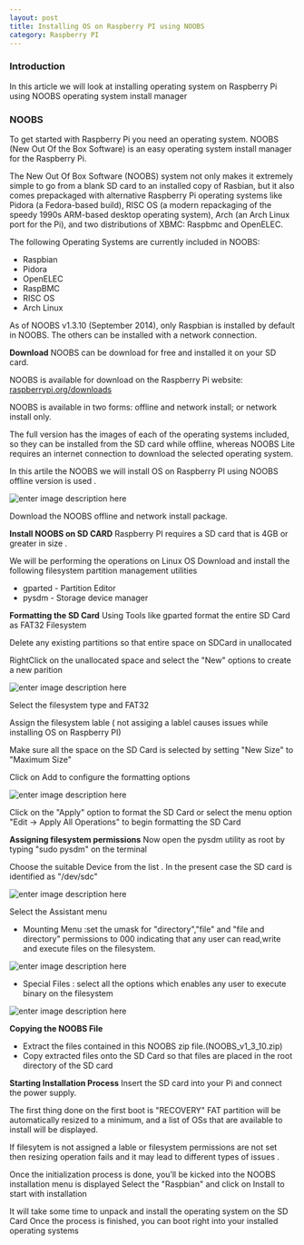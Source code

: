 ```yaml
---
layout: post
title: Installing OS on Raspberry PI using NOOBS
category: Raspberry PI
---
```




### Introduction

In this article we will look at installing operating system on Raspberry Pi using NOOBS operating system install manager


### NOOBS

To get started with Raspberry Pi you need an operating system. NOOBS (New Out Of the Box Software) is an easy operating system install manager for the Raspberry Pi.

The New Out Of Box Software (NOOBS) system not only makes it extremely simple to go from a blank SD card to an installed copy of Rasbian, but it also comes prepackaged with alternative Raspberry Pi operating systems like Pidora (a Fedora-based build), RISC OS (a modern repackaging of the speedy 1990s ARM-based desktop operating system), Arch (an Arch Linux port for the Pi), and two distributions of XBMC: Raspbmc and OpenELEC.

The following Operating Systems are currently included in NOOBS:

 - Raspbian
 - Pidora
 - OpenELEC
 - RaspBMC
 - RISC OS
 - Arch Linux
 
As of NOOBS v1.3.10 (September 2014), only Raspbian is installed by default in NOOBS. The others can be installed with a network connection.



**Download**
NOOBS can be  download  for free and installed it on your SD card.

NOOBS is available for download on the Raspberry Pi website: [raspberrypi.org/downloads](raspberrypi.org/downloads)

NOOBS is available in two forms: offline and network install; or network install only.

The full version has the images of each of the operating systems included, so they can be installed from the SD card while offline, whereas NOOBS Lite requires an internet connection to download the selected operating system.

In this artile the NOOBS we will install OS on Raspberry PI using NOOBS offline version is used .

![enter image description here](http://pi19404.github.io/pyVision/images/16/r1.png)

Download the NOOBS offline and network install package.

**Install NOOBS on SD CARD**
Raspberry PI requires a  SD card that is 4GB or greater in size .

We will be performing the operations on Linux OS
Download and install the following filesystem partition management utilities

 - gparted - Partition Editor
 -  pysdm - Storage device manager

**Formatting the SD Card**
Using Tools like gparted format the entire SD Card as FAT32 Filesystem

Delete any existing partitions so that entire space on SDCard in unallocated

RightClick on the unallocated space and select the "New" options to create a new parition

![enter image description here](http://pi19404.github.io/pyVision/images/16/r5.png)

Select the filesystem type and FAT32	
	
Assign the filesystem lable ( not assiging a lablel causes issues while installing OS on Raspberry PI)

Make sure all the space on the SD Card is selected by setting "New Size" to "Maximum Size"

Click on Add to configure the formatting options

![enter image description here](http://pi19404.github.io/pyVision/images/16/r2.png)

Click on  the "Apply" option to format the SD Card or select the menu option
"Edit -> Apply All Operations" to begin formatting the SD Card	

**Assigning filesystem permissions**
Now open the pysdm utility as root by typing "sudo pysdm" on the terminal																																											
												
Choose the suitable Device from the list .
In the present case the SD card is identified as "/dev/sdc"

![enter image description here](http://pi19404.github.io/pyVision/images/16/r6.png)

Select the Assistant menu

 - Mounting Menu :set the umask for "directory","file" and "file and directory" permissions  to 000 indicating that any user can read,write and execute files on the filesystem.
  
 ![enter image description here](http://pi19404.github.io/pyVision/images/16/r7.png)
 

 - Special Files : select all the options which enables any user to execute binary on the filesystem

![enter image description here](http://pi19404.github.io/pyVision/images/16/r8.png)

**Copying the NOOBS File**

 - Extract the files contained in this NOOBS zip file.(NOOBS_v1_3_10.zip)
 - Copy extracted files onto the SD Card so that files are placed in the root directory of the SD card

**Starting Installation Process**
Insert the SD card into your Pi and connect the power supply.

The first thing done on the first boot is  "RECOVERY" FAT partition will be automatically resized to a minimum, and a list of OSs that are available to install will be displayed.

If filesytem is not assigned a lable or filesystem permissions are not set then resizing operation fails and it may lead to different types of issues  .

Once the initialization process is done, you’ll be kicked into the NOOBS installation menu is displayed
Select the "Raspbian" and click on Install to start with installation

It will take some time to unpack and install the operating system on the SD Card
Once the process is finished, you can boot right into your installed operating systems

